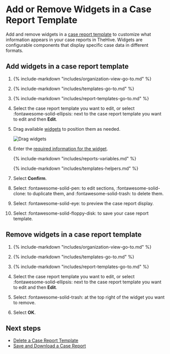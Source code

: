 # Add or Remove Widgets in a Case Report Template

<!-- md:permission `manageCaseReportTemplate` --> <!-- md:license Platinum -->

Add and remove widgets in a [case report template](about-case-report-templates.md) to customize what information appears in your case reports in TheHive. Widgets are configurable components that display specific case data in different formats.

## Add widgets in a case report template

1. {% include-markdown "includes/organization-view-go-to.md" %}

2. {% include-markdown "includes/templates-go-to.md" %}

3. {% include-markdown "includes/report-templates-go-to.md" %}

4. Select the case report template you want to edit, or select :fontawesome-solid-ellipsis: next to the case report template you want to edit and then **Edit**.

5. Drag available [widgets](widgets-case-report-templates.md) to position them as needed.

    ![Drag widgets](../../../../../images/user-guides/organization/configure-organization/manage-templates/drag-and-drop-widgets.gif)

6. Enter the [required information for the widget](widgets-case-report-templates.md).

    {% include-markdown "includes/reports-variables.md" %}

    {% include-markdown "includes/templates-helpers.md" %}

7. Select **Confirm**.

8. Select :fontawesome-solid-pen: to edit sections, :fontawesome-solid-clone: to duplicate them, and :fontawesome-solid-trash: to delete them.

9. Select :fontawesome-solid-eye: to preview the case report display.

10. Select :fontawesome-solid-floppy-disk: to save your case report template.

## Remove widgets in a case report template

1. {% include-markdown "includes/organization-view-go-to.md" %}

2. {% include-markdown "includes/templates-go-to.md" %}

3. {% include-markdown "includes/report-templates-go-to.md" %}

4. Select the case report template you want to edit, or select :fontawesome-solid-ellipsis: next to the case report template you want to edit and then **Edit**.

5. Select :fontawesome-solid-trash: at the top right of the widget you want to remove.

6. Select **OK**.

<h2>Next steps</h2>

* [Delete a Case Report Template](delete-a-case-report-template.md)
* [Save and Download a Case Report](../../../../analyst-corner/cases/case-reports/save-download-a-case-report.md)